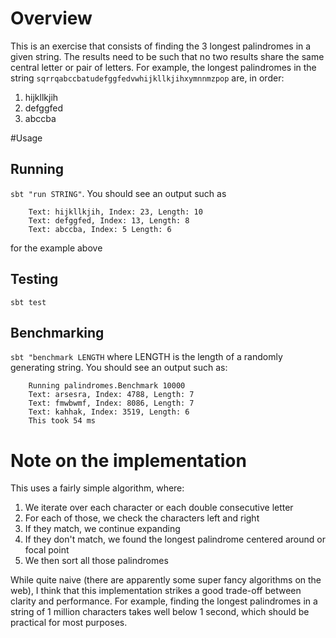 # Overview
This is an exercise that consists of finding the 3 longest palindromes in a given string. The results need to be such that no two results share the same central letter or pair of letters.
For example, the longest palindromes in the string `sqrrqabccbatudefggfedvwhijkllkjihxymnnmzpop` are, in order:

1. hijkllkjih
1. defggfed
1. abccba

#Usage

## Running

`sbt "run STRING"`. You should see an output such as

```
    Text: hijkllkjih, Index: 23, Length: 10
    Text: defggfed, Index: 13, Length: 8
    Text: abccba, Index: 5 Length: 6
```

for the example above

## Testing

`sbt test`

## Benchmarking

`sbt "benchmark LENGTH` where LENGTH is the length of a randomly generating string. You should see an output such as:

```
    Running palindromes.Benchmark 10000
    Text: arsesra, Index: 4788, Length: 7
    Text: fmwbwmf, Index: 8086, Length: 7
    Text: kahhak, Index: 3519, Length: 6
    This took 54 ms
```

# Note on the implementation

This uses a fairly simple algorithm, where:

1. We iterate over each character or each double consecutive letter
1. For each of those, we check the characters left and right
1. If they match, we continue expanding
1. If they don't match, we found the longest palindrome centered around or focal point
1. We then sort all those palindromes

While quite naive (there are apparently some super fancy algorithms on the web), I think that this implementation strikes a good trade-off between clarity and performance. For example, finding the longest palindromes in a string of 1 million characters takes well below 1 second, which should be practical for most purposes.

